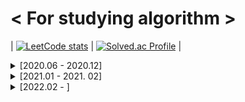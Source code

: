# < For studying algorithm >

| [![LeetCode stats](https://leetcode-stats-six.vercel.app/api?username=ohsg0315)](https://github.com/KnlnKS/leetcode-stats) | [![Solved.ac Profile](http://mazassumnida.wtf/api/v2/generate_badge?boj=ohsg_0315)](https://solved.ac/ohsg_0315/) |

<details>
<summary> [2020.06 - 2020.12]</summary>
<div markdown="1">

## [2020. 06. 28]

Programmers Lv.2 위장

## [2020. 06. 29]

Programmers Lv.1 모의고사  
Programmers Lv.1 K번째수  
Programmers Lv.1 완주하지 못한 선수  
Programmers Lv.2 가장 큰 수  
Programmers Lv.2 전화번호 목록

## [2020. 06. 30]

Programmers Lv.2 소수 찾기  
Programmers Lv.2 타겟 넘버

## [2020. 07. 01]

Programmers Lv.1 체육복  
Programmers Lv.1 2016년  
Programmers Lv.1 같은 숫자는 싫어  
Programmers Lv.1 문자열 내 마음대로 정렬하기  
Programmers Lv.2 기능개발

## [2020. 07. 02]

SWEA Lv.1 (2046) 홀수만 더하기  
SWEA Lv.1 (2047) 신문 헤드라인  
SWEA Lv.1 (2050) 알파벳을 숫자로 변환  
SWEA Lv.1 (2056) 연월일 달력  
SWEA Lv.1 (2058) 자릿수 더하기  
SWEA Lv.1 (2063) 중간값 찾기  
SWEA Lv.1 (2068) 최대수 구하기  
SWEA Lv.1 (2070) 큰 놈, 작은 놈, 같은 놈  
SWEA Lv.1 (2071) 평균값 구하기  
SWEA Lv.1 (2072) 홀수만 더하기  
SWEA Lv.1 (2029) 몫과 나머지 출력하기  
SWEA Lv.1 (2043) 서랍의 비밀번호  
SWEA Lv.1 (2027) 대각선 출력하기  
SWEA Lv.1 (2025) N줄덧셈  
SWEA Lv.1 (1938) 아주 간단한 계산기  
SWEA Lv.1 (1933) 간단한 N 의 약수  
SWEA Lv.1 (1545) 거꾸로 출력해 보아요  
SWEA Lv.1 (2019) 더블더블  
SWEA Lv.1 (1936) 1대1 가위바위보  
SWEA Lv.2 (1859) 백만 장자 프로젝트  
SWEA Lv.2 (1926) 간단한 369게임  
SWEA Lv.2 (2007) 패턴 마디의 길이  
SWEA Lv.2 (2005) 파스칼의 삼각형  
SWEA Lv.2 (2001) 파리 퇴치  
SWEA Lv.2 (1989) 초심자의 회문 검사  
SWEA Lv.2 (1986) 지그재그 숫자

## [2020. 07. 03]

Programmers Lv.1 가운데 글자 가져오기

## [2020. 07. 04]

SWEA Lv.2 (1984) 중간 평균값 구하기  
SWEA Lv.2 (1983) 조교의 성적 매기기

## [2020. 07. 05]

SWEA Lv.2 (1976) 시각 덧셈  
SWEA Lv.2 (1974) 스도쿠 검증  
SWEA Lv.2 (1970) 쉬운 거스름돈  
SWEA Lv.2 (1966) 숫자를 정렬하자  
SWEA Lv.2 (1961) 숫자 배열 회전  
SWEA Lv.2 (1959) 두 개의 숫자열  
SWEA Lv.2 (1954) 달팽이 숫자

## [2020. 07. 06]

SWEA Lv.2 (1948) 날짜 계산기  
SWEA Lv.2 (1946) 간단한 압축 풀기  
SWEA Lv.2 (1945) 간단한 소인수분해  
SWEA Lv.2 (1204) 최빈수 구하기  
SWEA Lv.2 (1288) 새로운 불면증 치료법  
SWEA Lv.2 (1940) 가랏! RC카!

## [2020. 07. 07]

SWEA Lv.2 (1979) 어디에 단어가 들어갈 수 있을까  
SWEA Lv.2 (1928) Base64 Decoder  
SWEA Lv.2 (1285) 아름이의 돌 던지기  
SWEA Lv.2 (1284) 수도 요금 경쟁  
SWEA Lv.3 (1206) View

## [2020. 07. 08]

SWEA Lv.3 (2806) N-Queen  
SWEA Lv.3 (1208) Flatten  
SWEA Lv.3 (9940) 순열1  
SWEA Lv.3 (10059) 유효기간  
SWEA Lv.3 (10032) 과자 분배  
SWEA Lv.3 (9997) 미니멀리즘 시계

## [2020. 07. 10]

SWEA Lv.3 (9839) 최고의 쌍  
SWEA Lv.3 (9700) USB 꽂기의 미스터리  
SWEA Lv.3 (9778) 카드 게임  
SWEA Lv.3 (2805) 농작물 수확하기  
SWEA Lv.3 (1215) 회문1

## [2020. 07. 12]

SWEA Lv.3 (9317) 석찬이의 받아쓰기  
SWEA Lv.3 (9280) 진용이네 주차타워  
SWEA Lv.3 (8931) 제로

## [2020. 07. 13]

SWEA Lv.3 (8888) 시험  
SWEA Lv.3 (9229) 한빈이와 Spot Mart  
Programmers Lv.2 더 맵게  
Programmers Lv.2 124 나라의 숫자  
Programmers Lv.2 프린터

## [2020. 07. 14]

SWEA Lv.3 (8821) 적고 지우기  
SWEA Lv.3 (8840) 아바바바  
SWEA Lv.3 (8741) 두문자어  
SWEA Lv.3 (8658) Summation  
SWEA Lv.3 (8673) 코딩 토너먼트1

## [2020. 07. 15]

SWEA Lv.3 (8500) 극장 좌석  
SWEA Lv.3 (7728) 다양성 측정

## [2020. 07. 16]

SWEA Lv.3 (8457) 알 덴테 스파게티  
SWEA Lv.3 (8338) 계산기  
SWEA Lv.3 (8104) 조 만들기  
SWEA Lv.3 (8016) 홀수 피라미드

## [2020. 07. 17]

SWEA Lv.3 (7985) Rooted Binary Tree 재구성  
SWEA Lv.3 (1209) Sum  
SWEA Lv.3 (2817) 부분 수열의 합

## [2020. 07. 19]

SWEA Lv.3 (7732) 시간 개념  
SWEA Lv.4 (9088) 다이아몬드

## [2020. 07. 21]

BOJ (2869) 달팽이는 올라가고 싶다  
BOJ (9498) 시험 성적  
BOJ (1260) DFS와 BFS  
BOJ (2178) 미로 탐색  
BOJ (1463) 1로 만들기  
BOJ (10871) X보다 작은 수  
BOJ (1260) 나는야 포켓몬 마스터 이다솜

## [2020. 07.22]

BOJ (2577) 숫자의 개수  
BOJ (2839) 설탕 배달  
BOJ (1924) 2007년  
BOJ (2884) 알람 시계  
BOJ (10039) 평균 점수  
BOJ (2667) 단지번호붙이기

## [2020. 07. 23]

BOJ (1197) 최소 스패닝 트리  
BOJ (2606) 바이러스  
BOJ (1920) 수 찾기  
BOJ (2750) 수 정렬하기  
BOJ (2751) 수 정렬하기 2  
BOJ (10989) 수 정렬하기 3

## [2020. 07. 27]

SWEA Lv.3 (1289) 원재의 메모리 복구하기

## [2020. 07. 28]

SWEA Lv.3 (10200) 구독자 전쟁  
SWEA Lv.4 (1210) Ladder1

## [2020. 07. 30]

SWEA Lv.3 (1873) 상호의 배틀필드  
SWEA Lv.3 (1225) 암호생성기  
SWEA Lv.4 (1218) 괄호 짝짓기  
BOJ (2493) 탑  
BOJ (1107) 리모컨  
BOJ (1759) 암호 만들기  
BOJ (1697) 숨바꼭질  
BOJ (11053) 가장 긴 증가하는 부분 수열  
BOJ (12015) 가장 긴 증가하는 부분 수열 2

## [2020. 07. 31]

SWEA Lv.4 (1861) 정사각형 방  
SWEA Lv.4 (1223) 계산기2  
BOJ (11047) 동전 0  
BOJ (7576) 토마토  
BOJ (1647) 도시 분할 계획

## [2020. 08. 02]

BOJ (3190) 뱀  
BOJ (2251) 물통  
BOJ (1956) 운동  
BOJ (9663) N-Queen  
BOJ (1922) 네트워크 연결

## [2020. 08. 03]

BOJ (1987) 알파벳  
BOJ (2565) 전깃줄  
BOJ (1406) 에디터

## [2020. 08. 04]

SWEA Lv.4 (1238) Contact  
SWEA Lv.4 (3289) 서로소 집합  
JUNGOL (1863) 종교  
BOJ (2800) 괄호 제거  
BOJ (14888) 연산자 끼워넣기  
BOJ (13458) 시험 감독  
BOJ (1929) 소수 구하기

## [2020. 08. 05]

BOJ (16234) 인구 이동  
BOJ (16637) 괄호 추가하기  
BOJ (17070) 파이프 옮기기 1  
BOJ (4963) 섬의 개수  
BOJ (11404) 플로이드  
BOJ (1965) 상자넣기

## [2020. 08. 06]

BOJ (9205) 맥주 마시면서 걸어가기  
BOJ (5567) 결혼식  
BOJ (2961) 도영이가 만든 맛있는 음식  
BOJ (1931) 회의실배정  
BOJ (11559) Puyo Puyo  
BOJ (15686) 치킨 배달

## [2020. 08. 07]

SWEA Lv.4 (2819) 격자판의 숫자 이어 붙이기  
BOJ (14891) 톱니바퀴  
BOJ (17135) 캐슬 디펜스  
BOJ (1946) 신입 사원  
BOJ (2573) 빙산  
BOJ (10171) 고양이  
BOJ (10172) 개  
BOJ (1976) 여행 가자  
BOJ (5177) 출력 형식이 잘못되었습니다

## [2020. 08. 09]

BOJ (9251) LCS  
BOJ (12738) 가장 긴 증가하는 부분 수열 3  
BOJ (6603) 로또  
BOJ (14501) 퇴사
BOJ (2468) 안전 영역  
BOJ (1456) 거의 소수  
BOJ (15649) N과 M (1)  
BOJ (15650) N과 M (2)

## [2020. 08. 10]

BOJ (1261) 알고스팟  
BOJ (1012) 유기농 배추  
BOJ (11724) 연결 요소의 개수  
BOJ (15651) N과 M (3)  
BOJ (15652) N과 M (4)

## [2020. 08. 11]

BOJ (1149) RGB거리  
BOJ (1932) 정수 삼각형  
BOJ (2293) 동전1

## [2020. 08. 12]

BOJ (1717) 집합의 표현

## [2020. 08. 14]

BOJ (9935) 문자열 폭발

## [2020. 08. 15]

BOJ (17281) ⚾

## [2020 .08. 16]

BOJ (15683) 감시  
BOJ (14499) 주사위 굴리기  
BOJ (2661) 좋은수열  
BOJ (9207) 페그 솔리테어  
BOJ (2458) 키 순서

## [2020. 08. 17]

BOJ (2805) 나무 자르기  
BOJ (6236) 용돈 관리

## [2020. 08. 18]

BOJ (10867) 중복 빼고 정렬하기

## [2020. 08. 19]

BOJ (6118) 숨바꼭질  
BOJ (1504) 특정한 최단 경로  
BOJ (1753) 최단경로  
BOJ (1507) 궁금한 민호  
BOJ (2110) 공유기 설치  
BOJ (1654) 랜선 자르기

## [2020. 08. 20]

BOJ (1010) 다리 놓기

## [2020. 08. 21]

BOJ (5052) 전화번호 목록

## [2020. 08. 24]

BOJ (1026) 보물

## [2020. 08. 25]

BOJ (1074) Z  
BOJ (1992) 쿼드트리  
BOJ (14889) 스타트와 링크  
BOJ (16985) Maaaaaaaaaze  
BOJ (1600) 말이 되고픈 원숭이  
BOJ (2206) 벽 부수고 이동하기  
BOJ (1662) 압축

## [2020. 08. 26]

BOJ (2636) 치즈  
BOJ (17406) 배열 돌리기 4  
BOJ (1043) 거짓말  
BOJ (17140) 이차원 배열과 연산  
BOJ (10216) Count Circle Groups

## [2020. 08. 27]

JUNGOL (1733) 오목  
SWEA Lv.5 (1247) 최적 경로  
BOJ (3109) 빵집

## [2020. 08. 28]

SWEA Lv.4 (3234) 준환이의 양팔저울  
SWEA (4012) 요리사  
BOJ (14502) 연구소  
BOJ (2003) 수들의 합 2
BOJ (2531) 회전 초밥  
BOJ (15961) 회전 초밥

## [2020. 08. 29]

BOJ (15927) 회문은 회문아니야!!  
BOJ (1937) 욕심쟁이 판다

## [2020. 08. 30]

BOJ (17142) 연구소 3  
BOJ (15565) 귀여운 라이언  
BOJ (1490) 주몽  
BOJ (2018) 수들의 합 5

## [2020. 09. 01]

BOJ (1916) 최소비용 구하기  
BOJ (1806) 부분합  
BOJ (17136) 색종이 붙이기  
BOJ (17471) 게리맨더링

## [2020. 09. 02]

BOJ (15684) 사다리 조작  
BOJ (17144) 미세먼지 안녕!

## [2020. 09. 03]

SWEA (1251) 하나로  
SWEA (1767) 프로세서 연결하기  
JUNGOL (1681) 해밀턴 순환회로  
BOJ (7569) 토마토  
BOJ (2098) 외판원 순회

## [2020. 09. 04]

BOJ (16236) 아기 상어  
BOJ (18513) 샘터  
BOJ (17472) 다리 만들기 2

## [2020. 09. 05]

Programmers Lv.2 괄호 변환  
Programmers Lv.2 캐시  
Programmers Lv.2 문자열 압축

## [2020. 09.10]

Programmers Lv.2 오픈채팅방  
Programmers Lv.3 자물쇠와 열쇠  
Programmers Lv.3 기둥과 보 설치

## [2020. 09. 15]

BOJ (19698) 헛간 청약

## [2020. 09. 17]

BOJ (12101) 1, 2, 3 더하기 2

## [2020. 09. 18]

BOJ (2309) 일곱 난쟁이

## [2020. 09. 20]

BOJ (2605) 줄 세우기  
BOJ (2578) 빙고

## [2020. 09. 21]

BOJ (2563) 색종이

## [2020. 09. 23]

BOJ (12100) 2048 (Easy)  
BOJ (14503) 로봇 청소기  
BOJ (17069) 파이프 옮기기 2  
SWEA Lv.4 (4613) 러시아 국기 같은 깃발  
SWEA Lv.4 (7393) 대규의 팬덤활동

## [2020. 09. 24]

SWEA Lv.3 (3307) 최장 증가 부분 수열

## [2020. 09. 26]

BOJ (10163) 색종이  
BOJ (12865) 평범한 배낭  
BOJ (13300) 방 배정  
BOJ (14890) 경사로

## [2020. 09. 28]

BOJ (10174) 팰린드롬

## [2020. 09. 29]

BOJ (2589) 보물섬  
BOJ (2292) 벌집

## [2020. 09. 30]

BOJ (14500) 테트로미노  
BOJ (11024) 더하기 4

## [2020. 10. 01]

BOJ (16235) 나무 재테크  
BOJ (17779) 게리맨더링 2

## [2020. 10. 03]

BOJ (10409) 서버

## [2020. 10. 04]

BOJ (2234) 성곽  
BOJ (15969) 행복

## [2020. 10. 05]

BOJ (1009) 분산처리

## [2020. 10. 06]

BOJ (10988) 팰린드롬인지 확인하기

## [2020. 10. 07]

BOJ (2738) 행렬 덧셈

## [2020. 10. 09]

BOJ (11944) NN  
Programmers Lv.1 소수 찾기  
Programmers Lv.1 크레인 인형뽑기 게임

## [2020. 10. 10]

BOJ (2638) 치즈

## [2020. 10. 15]

BOJ (2304) 창고 다각형  
BOJ (17822) 원판 돌리기

## [2020. 10.17]

BOJ (17143) 낚시왕  
BOJ (19238) 스타트 택시  
BOJ (19237) 어른 상어

## [2020. 10. 19]

BOJ (2145) 숫자 놀이

## [2020. 10. 20]

BOJ (1963) 소수 경로  
BOJ (3273) 두 수의 합  
BOJ (2751) 수 정렬하기 2

## [2020. 10. 22]

BOJ (10159) 저울

## [2020. 10. 23]

BOJ (1967) 트리의 지름

## [2020. 10. 24]

BOJ (4485) 녹색 옷 입은 애가 젤다지?

## [2020. 10. 25]

BOJ (5430) AC

## [2020. 10. 26]

BOJ (1158) 요세푸스 문제

## [2020. 10. 27]

BOJ (17413) 단어 뒤집기 2

## [2020. 10. 28]

SWEA (4014) 활주로 건설

## [2020. 10. 29]

SWEA (1249) 보급로  
SWEA Lv.4 (6109) 추억의 2048게임

## [2020. 11. 01]

SWEA (1952) 수영장

## [2020. 11. 02]

BOJ (1764) 듣보잡

## [2020. 11. 03]

SWEA (5656) 벽돌 깨기

## [2020. 11. 04]

BOJ (2239) 스도쿠  
BOJ (2580) 스도쿠

## [2020. 11. 06]

SWEA (2105) 디저트카페  
BOJ (15685) 드래곤 커브

## [2020. 11. 07]

BOJ (3040) 백설 공주와 일곱 난쟁이

## [2020. 11. 08]

BOJ (2748) 피보나치 수 2

## [2020. 11. 11]

BOJ (11648) 지속

## [2020. 11. 13]

BOJ (7600) 문자가 몇갤까

## [2020. 11. 14]

BOJ (4597) 패리티

## [2020. 11. 15]

BOJ (9375) 패션왕 신해빈

## [2020. 11. 17]

BOJ (11966) 2의 제곱인가?

## [2020. 11. 18]

BOJ (10822) 더하기

## [2020. 11. 19]

BOJ (10102) 개표

## [2020. 11. 20]

BOJ (2042) 구간 합 구하기

## [2020. 11. 21]

BOJ (10868) 최솟값  
BOJ (9325) 얼마?

## [2020. 11. 22]

BOJ (10865) 친구 친구

## [2020. 11. 23]

BOJ (14909) 양수 개수 세기

## [2020. 11. 24]

BOJ (2268) 수들의 합

## [2020. 11. 25]

BOJ (12837) 가계부 (Hard)

## [2020. 11. 26]

BOJ (15736) 청기 백기

## [2020. 11. 27]

BOJ (16499) 동일한 단어 그룹화하기

## [2020. 11. 28]

BOJ (10810) 공 넣기

## [2020. 11. 29]

BOJ (16479) 컵라면 측정하기

## [2020. 11. 30]

BOJ (1062) 가르침

## [2020. 12. 01]

BOJ (10773) 제로  
BOJ (6198) 옥상 정원 꾸미기   
BOJ (2357) 최솟값과 최댓값  

## [2020. 12. 02]

BOJ (11505) 구간 곱 구하기

## [2020. 12. 03]

BOJ (14726) 신용카드 판별

## [2020. 12. 04]

BOJ (1926) 그림

## [2020. 12. 06]

BOJ (4889) 안정적인 문자열

## [2020. 12. 07]

BOJ (9012) 괄호

## [2020. 12. 08]

BOJ (11726) 2×n 타일링

## [2020. 12. 09]

BOJ (11727) 2×n 타일링 2

## [2020. 12. 10]

BOJ (14716) 현수막

## [2020. 12. 11]

BOJ (1978) 소수 찾기

## [2020. 12. 12]

BOJ (11399) ATM

## [2020. 12.14]

BOJ (2941) 크로아티아 알파벳

## [2020. 12. 16]

BOJ (17478) 재귀함수가 뭔가요?

## [2020. 12. 17]

BOJ (1966) 프린터 큐  
BOJ (18353) 병사 배치하기

## [2020. 12. 18]

BOJ (19952) 인성 문제 있어??  
BOJ (2675) 문자열 반복

## [2020. 12. 19]

BOJ (7562) 나이트의 이동

## [2020. 12. 20]

BOJ (9095) 1, 2, 3 더하기
BOJ (2579) 계단 오르기

## [2020. 12. 21]

BOJ (2669) 직사각형 네개의 합집합의 면적 구하기  
BOJ (8979) 올림픽  
BOJ (2511) 카드놀이

## [2020. 12. 22]

BOJ (2437) 저울

## [2020. 12. 24]

BOJ (2622) 삼각형만들기

## [2020. 12. 26]

BOJ (10162) 전자레인지

## [2020. 12. 27]

BOJ (15654) N과 M (5)

## [2020. 12. 29]

BOJ (11286) 절댓값 힙

</div>
</details>

<details>
<summary>[2021.01 - 2021. 02]</summary>
<div markdown="1">

## [2021. 01. 05]

BOJ (1157) 단어 공부

## [2021. 01. 06]

BOJ (2902) KMP는 왜 KMP일까?

## [2021. 01. 10]

BOJ (17952) 과제는 끝나지 않아!

## [2020. 01. 12]

BOJ (14496) 그대, 그머가 되어

## [2020. 01. 30]

BOJ (10546) 배부른 마라토너

</div>
</details>

<details>
<summary>[2022.02 - ]</summary>
<div markdown="1">

## [2022. 02. 01]

LeetCode (2) Add Two Numbers  
LeetCode (121) Best Time to Buy and Sell Stock

## [2022. 02. 02]

LeetCode (438) Find All Anagrams in a String

## [2022. 02. 03]  
LeetCode (1) Two Sum  
LeetCode (3) Longest Substring Without Repeating Characters  
LeetCode (454) 4Sum II

## [2022. 02. 07]  
LeetCode (389) Find the Difference

## [2022. 02. 08]  
LeetCode (258) Add Digits

## [2022. 02. 09]  
LeetCode (532) K-diff Pairs in an Array

## [2022. 02. 10]  
LeetCode (560) Subarray Sum Equals K

## [2022. 02. 11]  
LeetCode (567) Permutation in String

## [2022. 02. 13]  
LeetCode (78) Subsets

## [2022. 02. 14]  
LeetCode (104) Maximum Depth of Binary Tree

## [2022. 02. 15]  
LeetCode (136) Single Number

## [2022. 02. 16]  
LeetCode (23) Merge k Sorted Lists  
LeetCode (24) Swap Nodes in Pairs

## [2022. 02. 17]  
BOJ (2581)  소수

## [2022. 02. 18]  
LeetCode (402) Remove K Digits  
LeetCode (525) Contiguous Array

## [2022. 02. 19]  
LeetCode (80) Remove Duplicates from Sorted Array II  
LeetCode (1675) Minimize Deviation in Array

## [2022. 02. 20]

LeetCode (51) N-Queens

## [2022. 02. 21]  
LeetCode (169) Majority Element

## [2022. 02. 22]  
LeetCode (171) Excel Sheet Column Number

## [2022. 02. 23]  
LeetCode (133) Clone Graph

## [2022. 02. 24]  
LeetCode (148) Sort List

## [2022. 02. 25]  
LeetCode (165) Compare Version Numbers

## [2022. 02. 27]  
LeetCode (6) Zigzag Conversion  
LeetCode (8) String to Integer (atoi)  
LeetCode (662) Maximum Width of Binary Tree

## [2022. 02. 28]  
LeetCode (228) Summary Ranges

## [2022. 03. 01]  
LeetCode (9) Palindrome Number  
LeetCode (338) Counting Bits

## [2022. 03. 02]  
LeetCode (392) Is Subsequence

## [2022. 03. 03]  
LeetCode (15) 3Sum  
LeetCode (413) Arithmetic Slices

## [2022. 03. 04]  
LeetCode (799) Champagne Tower

## [2022. 03. 05]  
LeetCode (14) Longest Common Prefix  
LeetCode (17) Letter Combinations of a Phone Number  
LeetCode (26) Remove Duplicates from Sorted Array  
LeetCode (41) First Missing Positive

## [2022. 03. 06]  
LeetCode (122) Best Time to Buy and Sell Stock II  
LeetCode (740) Delete and Earn  
LeetCode (1359) Count All Valid Pickup and Delivery Options

## [2022. 03. 07]  
LeetCode (21) Merge Two Sorted Lists  
LeetCode (29) Divide Two Integers  
LeetCode (35) Search Insert Position  
LeetCode (1920) Build Array from Permutation

## [2022. 03. 08]  
LeetCode (27) Remove Element  
LeetCode (39) Combination Sum  
LeetCode (141) Linked List Cycle

## [2022. 03. 09]  
LeetCode (19) Remove Nth Node From End of List  
LeetCode (82) Remove Duplicates from Sorted List II  
LeetCode (200) Number of Islands

## [2022. 03. 10]  
LeetCode (20) Valid Parentheses

## [2022. 03. 13]  
LeetCode (28) Implement strStr()

## [2022. 03. 14]  
LeetCode (36) Valid Sudoku  
LeetCode (71) Simplify Path

## [2022. 03. 15]  
LeetCode (1249) Minimum Remove to Make Valid Parentheses

## [2022. 03. 16]  
LeetCode (46) Permutations  
LeetCode (946) Validate Stack Sequences

## [2022. 03. 17]  
LeetCode (22) Generate Parentheses  
LeetCode (856) Score of Parentheses

## [2022. 03. 18]  
LeetCode (316) Remove Duplicate Letters

## [2022. 03. 20]  
LeetCode (1007) Minimum Domino Rotations For Equal Row

## [2022. 03. 22]  
LeetCode (763) Partition Labels  
LeetCode (895) Maximum Frequency Stack  
LeetCode (1663) Smallest String With A Given Numeric Value

## [2022. 03. 23]  
LeetCode (991) Broken Calculator

## [2022. 03. 24]  
LeetCode (881) Boats to Save People

## [2022. 03. 26]  
LeetCode (47) Permutations II  
LeetCode (704) Binary Search

## [2022. 03. 27]  
BOJ (10974) 모든 순열  
LeetCode (31) Next Permutation  
LeetCode (1029) Two City Scheduling  
LeetCode (1337) The K Weakest Rows in a Matrix

## [2022. 03. 28]  
LeetCode (49) Group Anagrams  
LeetCode (81) Search in Rotated Sorted Array II

## [2022. 03. 30]  
LeetCode (74) Search a 2D Matrix

## [2022. 04. 01]  
LeetCode (344) Reverse String

## [2022. 04. 02]  
LeetCode (680) Valid Palindrome II

## [2022. 04. 03]  
LeetCode (287) Find the Duplicate Number

</div>
</details>
